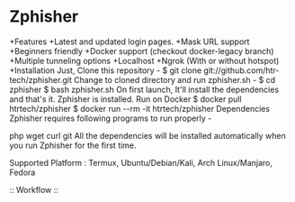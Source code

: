 # Zphisher
+Features
+Latest and updated login pages.
+Mask URL support
+Beginners friendly
+Docker support (checkout docker-legacy branch)
+Multiple tunneling options
+Localhost
+Ngrok (With or without hotspot)
+Installation
Just, Clone this repository -
$ git clone git://github.com/htr-tech/zphisher.git
Change to cloned directory and run zphisher.sh -
$ cd zphisher
$ bash zphisher.sh
On first launch, It'll install the dependencies and that's it. Zphisher is installed.
Run on Docker
$ docker pull htrtech/zphisher
$ docker run --rm -it htrtech/zphisher
Dependencies
Zphisher requires following programs to run properly -

php
wget
curl
git
All the dependencies will be installed automatically when you run Zphisher for the first time.

Supported Platform : Termux, Ubuntu/Debian/Kali, Arch Linux/Manjaro, Fedora

:: Workflow ::
